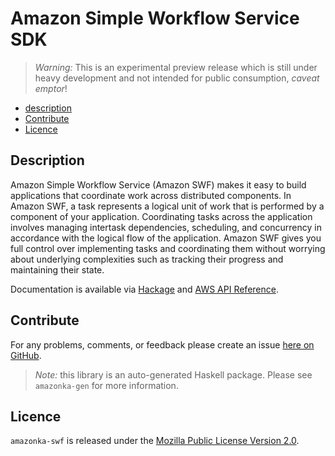 # Amazon Simple Workflow Service SDK

> _Warning:_ This is an experimental preview release which is still under heavy development and not intended for public consumption, _caveat emptor_!

* [description](#description)
* [Contribute](#contribute)
* [Licence](#licence)

## Description

Amazon Simple Workflow Service (Amazon SWF) makes it easy to build
applications that coordinate work across distributed components. In Amazon
SWF, a task represents a logical unit of work that is performed by a
component of your application. Coordinating tasks across the application
involves managing intertask dependencies, scheduling, and concurrency in
accordance with the logical flow of the application. Amazon SWF gives you
full control over implementing tasks and coordinating them without worrying
about underlying complexities such as tracking their progress and maintaining
their state.

Documentation is available via [Hackage](http://hackage.haskell.org/package/amazonka-swf)
and [AWS API Reference](http://docs.aws.amazon.com/amazonswf/latest/apireference/Welcome.html).


## Contribute

For any problems, comments, or feedback please create an issue [here on GitHub](https://github.com/brendanhay/amazonka/issues).

> _Note:_ this library is an auto-generated Haskell package. Please see `amazonka-gen` for more information.


## Licence

`amazonka-swf` is released under the [Mozilla Public License Version 2.0](http://www.mozilla.org/MPL/).
